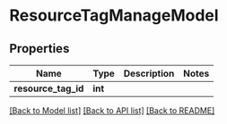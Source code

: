 # ResourceTagManageModel

## Properties
Name | Type | Description | Notes
------------ | ------------- | ------------- | -------------
**resource_tag_id** | **int** |  | 

[[Back to Model list]](../README.md#documentation-for-models) [[Back to API list]](../README.md#documentation-for-api-endpoints) [[Back to README]](../README.md)


